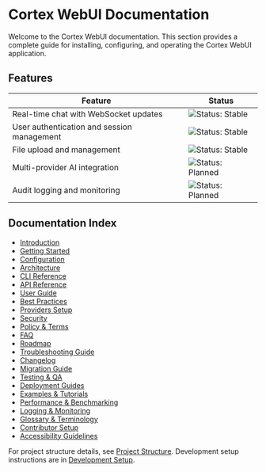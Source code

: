 # Cortex WebUI Documentation

Welcome to the Cortex WebUI documentation. This section provides a complete guide for installing, configuring, and operating the Cortex WebUI application.

## Features

| Feature | Status |
| --- | --- |
| Real-time chat with WebSocket updates | ![Status: Stable](https://img.shields.io/badge/status-stable-brightgreen) |
| User authentication and session management | ![Status: Stable](https://img.shields.io/badge/status-stable-brightgreen) |
| File upload and management | ![Status: Stable](https://img.shields.io/badge/status-stable-brightgreen) |
| Multi-provider AI integration | ![Status: Planned](https://img.shields.io/badge/status-planned-lightgrey) |
| Audit logging and monitoring | ![Status: Planned](https://img.shields.io/badge/status-planned-lightgrey) |

## Documentation Index

- [Introduction](./introduction.md)
- [Getting Started](./getting-started.md)
- [Configuration](./configuration.md)
- [Architecture](./architecture.md)
- [CLI Reference](./cli-reference.md)
- [API Reference](./api.md)
- [User Guide](./user-guide.md)
- [Best Practices](./best-practices.md)
- [Providers Setup](./providers-setup.md)
- [Security](./security.md)
- [Policy & Terms](./policy-terms.md)
- [FAQ](./faq.md)
- [Roadmap](./roadmap.md)
- [Troubleshooting Guide](./troubleshooting-guide.md)
- [Changelog](./changelog.md)
- [Migration Guide](./migration-guide.md)
- [Testing & QA](./testing-qa.md)
- [Deployment Guides](./deployment.md)
- [Examples & Tutorials](./examples.md)
- [Performance & Benchmarking](./performance.md)
- [Logging & Monitoring](./logging-monitoring.md)
- [Glossary & Terminology](./glossary.md)
- [Contributor Setup](./contributor-setup.md)
- [Accessibility Guidelines](./accessibility.md)

For project structure details, see [Project Structure](./project-structure.md). Development setup instructions are in [Development Setup](./development-setup.md).
